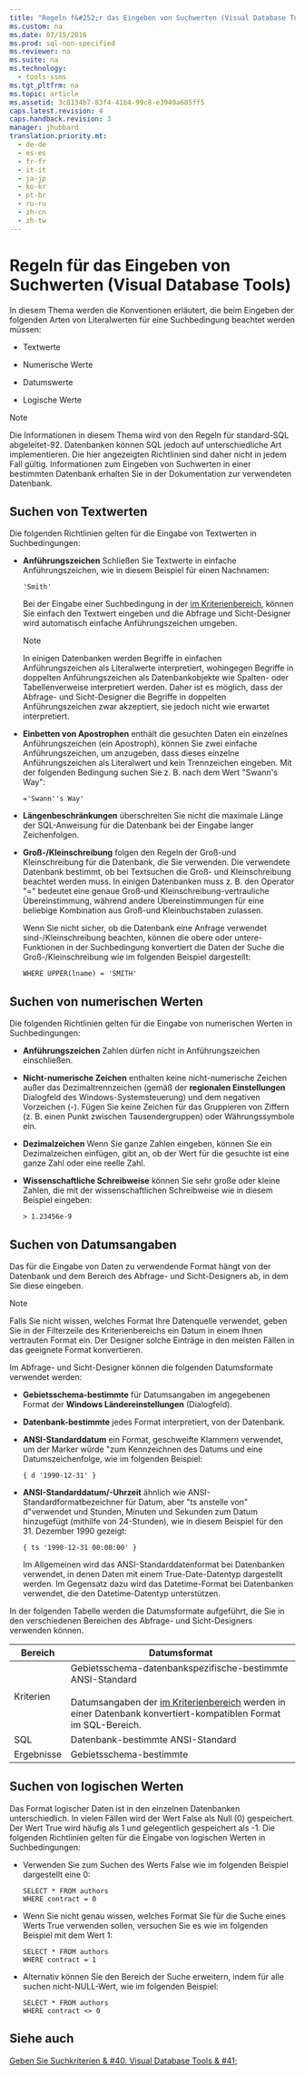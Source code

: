 ```yaml
---
title: "Regeln f&#252;r das Eingeben von Suchwerten (Visual Database Tools)"
ms.custom: na
ms.date: 07/15/2016
ms.prod: sql-non-specified
ms.reviewer: na
ms.suite: na
ms.technology: 
  - tools-ssms
ms.tgt_pltfrm: na
ms.topic: article
ms.assetid: 3c8134b7-83f4-41b4-99c8-e3949a685ff5
caps.latest.revision: 4
caps.handback.revision: 3
manager: jhubbard
translation.priority.mt: 
  - de-de
  - es-es
  - fr-fr
  - it-it
  - ja-jp
  - ko-kr
  - pt-br
  - ru-ru
  - zh-cn
  - zh-tw
---
```

# Regeln f&#252;r das Eingeben von Suchwerten (Visual Database Tools)
In diesem Thema werden die Konventionen erläutert, die beim Eingeben der folgenden Arten von Literalwerten für eine Suchbedingung beachtet werden müssen:  
  
-   Textwerte  
  
-   Numerische Werte  
  
-   Datumswerte  
  
-   Logische Werte  
  
> [!NOTE]  
> Die Informationen in diesem Thema wird von den Regeln für standard-SQL abgeleitet\-92. Datenbanken können SQL jedoch auf unterschiedliche Art implementieren. Die hier angezeigten Richtlinien sind daher nicht in jedem Fall gültig. Informationen zum Eingeben von Suchwerten in einer bestimmten Datenbank erhalten Sie in der Dokumentation zur verwendeten Datenbank.  
  
## Suchen von Textwerten  
Die folgenden Richtlinien gelten für die Eingabe von Textwerten in Suchbedingungen:  
  
-   **Anführungszeichen** Schließen Sie Textwerte in einfache Anführungszeichen, wie in diesem Beispiel für einen Nachnamen:  
  
    ```  
    'Smith'  
    ```  
  
    Bei der Eingabe einer Suchbedingung in der [im Kriterienbereich](../content/Criteria-Pane--Visual-Database-Tools-.md), können Sie einfach den Textwert eingeben und die Abfrage und Sicht-Designer wird automatisch einfache Anführungszeichen umgeben.  
  
    > [!NOTE]  
    > In einigen Datenbanken werden Begriffe in einfachen Anführungszeichen als Literalwerte interpretiert, wohingegen Begriffe in doppelten Anführungszeichen als Datenbankobjekte wie Spalten- oder Tabellenverweise interpretiert werden. Daher ist es möglich, dass der Abfrage- und Sicht-Designer die Begriffe in doppelten Anführungszeichen zwar akzeptiert, sie jedoch nicht wie erwartet interpretiert.  
  
-   **Einbetten von Apostrophen** enthält die gesuchten Daten ein einzelnes Anführungszeichen (ein Apostroph), können Sie zwei einfache Anführungszeichen, um anzugeben, dass dieses einzelne Anführungszeichen als Literalwert und kein Trennzeichen eingeben. Mit der folgenden Bedingung suchen Sie z. B. nach dem Wert "Swann's Way":  
  
    ```  
    ='Swann''s Way'  
    ```  
  
-   **Längenbeschränkungen** überschreiten Sie nicht die maximale Länge der SQL-Anweisung für die Datenbank bei der Eingabe langer Zeichenfolgen.  
  
-   **Groß-/Kleinschreibung** folgen den Regeln der Groß-und Kleinschreibung für die Datenbank, die Sie verwenden. Die verwendete Datenbank bestimmt, ob bei Textsuchen die Groß- und Kleinschreibung beachtet werden muss. In einigen Datenbanken muss z. B. den Operator "\=" bedeutet eine genaue Groß-und Kleinschreibung\-vertrauliche Übereinstimmung, während andere Übereinstimmungen für eine beliebige Kombination aus Groß-und Kleinbuchstaben zulassen.  
  
    Wenn Sie nicht sicher, ob die Datenbank eine Anfrage verwendet sind\-/Kleinschreibung beachten, können die obere oder untere-Funktionen in der Suchbedingung konvertiert die Daten der Suche die Groß-/Kleinschreibung wie im folgenden Beispiel dargestellt:  
  
    ```  
    WHERE UPPER(lname) = 'SMITH'  
    ```  
  
## Suchen von numerischen Werten  
Die folgenden Richtlinien gelten für die Eingabe von numerischen Werten in Suchbedingungen:  
  
-   **Anführungszeichen** Zahlen dürfen nicht in Anführungszeichen einschließen.  
  
-   **Nicht\-numerische Zeichen** enthalten keine nicht\-numerische Zeichen außer das Dezimaltrennzeichen (gemäß der **regionalen Einstellungen** Dialogfeld des Windows-Systemsteuerung) und dem negativen Vorzeichen (\-). Fügen Sie keine Zeichen für das Gruppieren von Ziffern (z. B. einen Punkt zwischen Tausendergruppen) oder Währungssymbole ein.  
  
-   **Dezimalzeichen** Wenn Sie ganze Zahlen eingeben, können Sie ein Dezimalzeichen einfügen, gibt an, ob der Wert für die gesuchte ist eine ganze Zahl oder eine reelle Zahl.  
  
-   **Wissenschaftliche Schreibweise** können Sie sehr große oder kleine Zahlen, die mit der wissenschaftlichen Schreibweise wie in diesem Beispiel eingeben:  
  
    ```  
    > 1.23456e-9  
    ```  
  
## Suchen von Datumsangaben  
Das für die Eingabe von Daten zu verwendende Format hängt von der Datenbank und dem Bereich des Abfrage- und Sicht-Designers ab, in dem Sie diese eingeben.  
  
> [!NOTE]  
> Falls Sie nicht wissen, welches Format Ihre Datenquelle verwendet, geben Sie in der Filterzeile des Kriterienbereichs ein Datum in einem Ihnen vertrauten Format ein. Der Designer solche Einträge in den meisten Fällen in das geeignete Format konvertieren.  
  
Im Abfrage- und Sicht-Designer können die folgenden Datumsformate verwendet werden:  
  
-   **Gebietsschema\-bestimmte** für Datumsangaben im angegebenen Format der **Windows Ländereinstellungen** (Dialogfeld).  
  
-   **Datenbank\-bestimmte** jedes Format interpretiert, von der Datenbank.  
  
-   **ANSI-Standarddatum** ein Format, geschweifte Klammern verwendet, um der Marker würde "zum Kennzeichnen des Datums und eine Datumszeichenfolge, wie im folgenden Beispiel:  
  
    ```  
    { d '1990-12-31' }  
    ```  
  
-   **ANSI-Standarddatum/-Uhrzeit** ähnlich wie ANSI\-Standardformatbezeichner für Datum, aber "ts anstelle von" d"verwendet und Stunden, Minuten und Sekunden zum Datum hinzugefügt (mithilfe von 24\-Stunden), wie in diesem Beispiel für den 31. Dezember 1990 gezeigt:  
  
    ```  
    { ts '1990-12-31 00:00:00' }  
    ```  
  
    Im Allgemeinen wird das ANSI-Standarddatenformat bei Datenbanken verwendet, in denen Daten mit einem True-Date-Datentyp dargestellt werden. Im Gegensatz dazu wird das Datetime-Format bei Datenbanken verwendet, die den Datetime-Datentyp unterstützen.  
  
In der folgenden Tabelle werden die Datumsformate aufgeführt, die Sie in den verschiedenen Bereichen des Abfrage- und Sicht-Designers verwenden können.  
  
|**Bereich**|**Datumsformat**|  
|------------|-------------------|  
|Kriterien|Gebietsschema\-datenbankspezifische\-bestimmte ANSI-Standard<br /><br />Datumsangaben der [im Kriterienbereich](../content/Criteria-Pane--Visual-Database-Tools-.md) werden in einer Datenbank konvertiert\-kompatiblen Format im SQL-Bereich.|  
|SQL|Datenbank\-bestimmte ANSI-Standard|  
|Ergebnisse|Gebietsschema\-bestimmte|  
  
## Suchen von logischen Werten  
Das Format logischer Daten ist in den einzelnen Datenbanken unterschiedlich. In vielen Fällen wird der Wert False als Null (0) gespeichert. Der Wert True wird häufig als 1 und gelegentlich gespeichert als \-1. Die folgenden Richtlinien gelten für die Eingabe von logischen Werten in Suchbedingungen:  
  
-   Verwenden Sie zum Suchen des Werts False wie im folgenden Beispiel dargestellt eine 0:  
  
    ```  
    SELECT * FROM authors  
    WHERE contract = 0  
    ```  
  
-   Wenn Sie nicht genau wissen, welches Format Sie für die Suche eines Werts True verwenden sollen, versuchen Sie es wie im folgenden Beispiel mit dem Wert 1:  
  
    ```  
    SELECT * FROM authors  
    WHERE contract = 1  
    ```  
  
-   Alternativ können Sie den Bereich der Suche erweitern, indem für alle suchen nicht\-NULL-Wert, wie im folgenden Beispiel:  
  
    ```  
    SELECT * FROM authors  
    WHERE contract <> 0  
    ```  
  
## Siehe auch  
[Geben Sie Suchkriterien & #40. Visual Database Tools & #41;](../content/Specify-Search-Criteria--Visual-Database-Tools-.md)  
  
